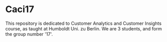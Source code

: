# Caci17
This repository is dedicated to Customer Analytics and Customer Insights course, as taught at Humboldt Uni. zu Berlin. We are 3 students, and form the group number '17'.
